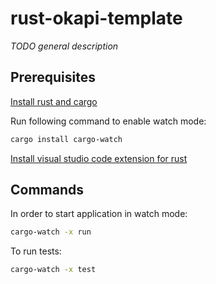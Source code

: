 # rust-okapi-template

*TODO general description*

## Prerequisites

[Install rust and cargo](https://doc.rust-lang.org/cargo/getting-started/installation.html)

Run following command to enable watch mode:
```sh
cargo install cargo-watch
```

[Install visual studio code extension for rust](https://marketplace.visualstudio.com/items?itemName=rust-lang.rust-analyzer)

## Commands

In order to start application in watch mode:
```sh
cargo-watch -x run
```

To run tests:
```sh
cargo-watch -x test
```